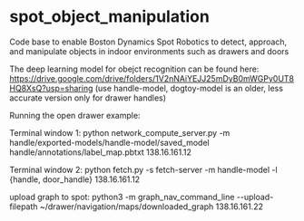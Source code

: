 # spot_object_manipulation
Code base to enable Boston Dynamics Spot Robotics to detect, approach, and manipulate objects in indoor environments such as drawers and doors

The deep learning model for obejct recognition can be found here:
https://drive.google.com/drive/folders/1V2nNAiYEJJ25mDyB0mWGPy0UT8HQ8XsQ?usp=sharing (use handle-model, dogtoy-model is an older, less accurate version only for drawer handles)

Running the open drawer example:

Terminal window 1: python network_compute_server.py -m handle/exported-models/handle-model/saved_model handle/annotations/label_map.pbtxt 138.16.161.12

Terminal window 2: python fetch.py -s fetch-server -m handle-model -l {handle, door_handle} 138.16.161.12

upload graph to spot: python3 -m graph_nav_command_line --upload-filepath ~/drawer/navigation/maps/downloaded_graph 138.16.161.22

    
